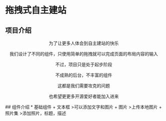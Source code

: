 # 拖拽式自主建站
## 项目介绍
  <p align="center">为了让更多人体会到自主建站的快乐</p>
  <p align="center">我们设计了不同的组件，只使用简单的拖拽就可以完成页面的布局内容的输入</p>
  <p align="center">不过，项目只是处于起步阶段</p>
  <p align="center">不成熟的后台，不丰富的组件</p>
  <p align="center">这都是我们需要攻克的问题</p>
  <p align="center">也希望更更多开源爱好者能加入进来</p>
## 组件介绍
  * 基础组件
    + 文本框 
        >可以添加文字和图片
    + 图片
        >上传本地图片
    + 照片集
        >添加照片，标题，描述